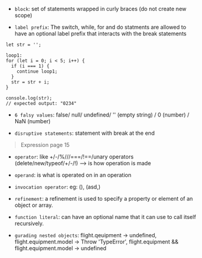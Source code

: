 - `block`: set of statements wrapped in curly braces (do not create new scope)

- `label prefix`: The switch, while, for and do statments are allowed to have an optional label prefix that interacts with the break statements

```
let str = '';

loop1:
for (let i = 0; i < 5; i++) {
  if (i === 1) {
    continue loop1;
  }
  str = str + i;
}

console.log(str);
// expected output: "0234"
```

- `6 falsy values`: false/ null/ undefined/ '' (empty string) / 0 (number) / NaN (number)

- `disruptive statements`: statement with break at the end

> Expression page 15

- `operator`: like +/-/%///===/!==/unary operators (delete/new/typeof/+/-/!) --> is how operation is made

- `operand`: is what is operated on in an operation

- `invocation operator`: eg: (), (asd,)

- `refinement`: a refinement is used to specify a property or element of an object or array.

- `function literal`: can have an optional name that it can use to call itself recursively.

- `gurading nested objects`: flight.qeuipment -> undefined, flight.equipment.model -> Throw 'TypeError', flight.equipment && flight.equipment.model -> undefined
